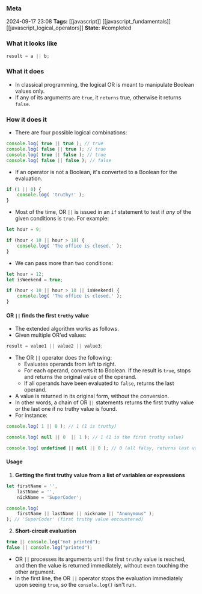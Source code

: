 ### Meta
2024-09-17 23:08
**Tags:** [[javascript]] [[javascript_fundamentals]] [[javascript_logical_operators]]
**State:** #completed  

### What it looks like
```JavaScript title:app.js
result = a || b;
```

### What it does
- In classical programming, the logical OR is meant to manipulate Boolean values only.
- If any of its arguments are `true`, it `returns` true, otherwise it returns `false`.

### How it does it
- There are four possible logical combinations:

```JavaScript title:app.js
console.log( true || true ); // true
console.log( false || true ); // true
console.log( true || false ); // true
console.log( false || false ); // false
```

- If an operator is not a Boolean, it's converted to a Boolean for the evaluation.

```JavaScript title:app.js
if (1 || 0) {
	console.log( 'truthy!' );
}
```

- Most of the time, OR `||` is issued in an `if` statement to test if *any* of the given conditions is `true`. For example:

```JavaScript title:app.js
let hour = 9;

if (hour < 10 || hour > 18) {
	console.log( 'The office is closed.' );
}
```

- We can pass more than two conditions:

```JavaScript title:app.js
let hour = 12;
let isWeekend = true;

if (hour < 10 || hour > 18 || isWeekend) {
	console.log( 'The office is closed.' );
}
```

#### OR `||` finds the first `truthy` value
- The extended algorithm works as follows.
- Given multiple OR'ed values:

```JavaScript title:app.js
result = value1 || value2 || value3;
```

- The OR `||` operator does the following:
	- Evaluates operands from left to right.
	- For each operand, converts it to Boolean. If the result is `true`, stops and returns the original value of the operand.
	- If all operands have been evaluated to `false`, returns the last operand.
- A value is returned in its original form, without the conversion.
- In other words, a chain of OR `||` statements returns the first truthy value or the last one if no truthy value is found.
- For instance:

```JavaScript title:app.js
console.log( 1 || 0 ); // 1 (1 is truthy)

console.log( null || 0  || 1 ); // 1 (1 is the first truthy value)

console.log( undefined || null || 0 ); // 0 (all falsy, returns last value)
```

#### Usage
1) **Getting the first truthy value from a list of variables or expressions**
```JavaScript title:app.js
let firstName = '',
	lastName = '',
	nickName = 'SuperCoder';

console.log(
	firstName || lastName || nickname || "Anonymous" );
); // 'SuperCoder' (first truthy value encountered)
```

2) **Short-circuit evaluation**
```JavaScript title:app.js
true || console.log("not printed");
false || console.log("printed");
```

- OR `||` processes its arguments until the first `truthy` value is reached, and then the value is returned immediately, without even touching the other argument.
- In the first line, the OR `||` operator stops the evaluation immediately upon seeing `true`, so the `console.log()` isn't run.
